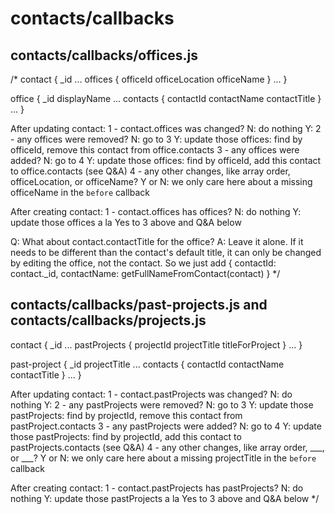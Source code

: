 # contacts/callbacks

## contacts/callbacks/offices.js
/*
contact {
  _id
  ...
  offices {
    officeId
    officeLocation
    officeName
  }
  ...
}

office {
  _id
  displayName
  ...
  contacts {
    contactId
    contactName
    contactTitle
  }
  ...
}

After updating contact:
1 - contact.offices was changed?
    N: do nothing
    Y:  2 - any offices were removed?
            N: go to 3
            Y: update those offices: find by officeId, remove this contact from office.contacts
        3 - any offices were added?
            N: go to 4
            Y: update those offices: find by officeId, add this contact to office.contacts (see Q&A)
        4 - any other changes, like array order, officeLocation, or officeName?
            Y or N: we only care here about a missing officeName in the `before` callback

After creating contact:
1 - contact.offices has offices?
    N: do nothing
    Y: update those offices a la Yes to 3 above and Q&A below

Q: What about contact.contactTitle for the office?
A: Leave it alone. If it needs to be different than the contact's default title,
   it can only be changed by editing the office, not the contact. So we just add
    {
      contactId: contact._id,
      contactName: getFullNameFromContact(contact)
    }
*/

## contacts/callbacks/past-projects.js and contacts/callbacks/projects.js

contact {
  _id
  ...
  pastProjects {
    projectId
    projectTitle
    titleForProject
  }
  ...
}

past-project {
  _id
  projectTitle
  ...
  contacts {
    contactId
    contactName
    contactTitle
  }
  ...
}

After updating contact:
1 - contact.pastProjects was changed?
    N: do nothing
    Y:  2 - any pastProjects were removed?
            N: go to 3
            Y: update those pastProjects: find by projectId, remove this contact from pastProject.contacts
        3 - any pastProjects were added?
            N: go to 4
            Y: update those pastProjects: find by projectId, add this contact to pastProjects.contacts (see Q&A)
        4 - any other changes, like array order, ___, or ___?
            Y or N: we only care here about a missing projectTitle in the `before` callback

After creating contact:
1 - contact.pastProjects has pastProjects?
    N: do nothing
    Y: update those pastProjects a la Yes to 3 above and Q&A below
*/

